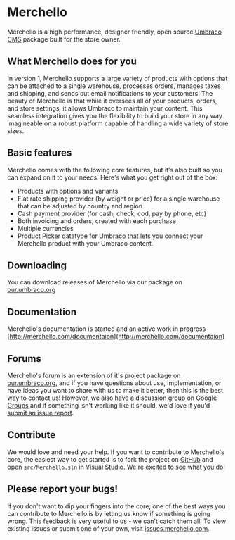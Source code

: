 # Merchello

Merchello is a high performance, designer friendly, open source [Umbraco CMS](http://www.umbraco.com) package built for the store owner.

## What Merchello does for you

In version 1, Merchello supports a large variety of products with options that can be attached to a single warehouse, processes orders, manages taxes and shipping, and sends out email notifications to your customers. The beauty of Merchello is that while it oversees all of your products, orders, and store settings, it allows Umbraco to maintain your content. This seamless integration gives you the flexibility to build your store in any way imagineable on a robust platform capable of handling a wide variety of store sizes.

## Basic features

Merchello comes with the following core features, but it's also built so you can expand on it to your needs. Here's what you get right out of the box:

* Products with  options and variants
* Flat rate shipping provider (by weight or price) for a single warehouse that can be adjusted by country and region
* Cash payment provider (for cash, check, cod, pay by phone, etc)
* Both invoicing and orders, created with each purchase
* Multiple currencies
* Product Picker datatype for Umbraco that lets you connect your Merchello product with your Umbraco content.

## Downloading

You can download releases of Merchello via our package on [our.umbraco.org](http://our.umbraco.org/projects/collaboration/merchello)

## Documentation

Merchello's documentation is started and an active work in progress [http://merchello.com/documentaion](http://merchello.com/documentaion)

## Forums

Merchello's forum is an extension of it's project package on [our.umbraco.org](http://our.umbraco.org/projects/collaboration/merchello), and if you have questions about use, implementation, or have ideas you want to share with us to make it better, then this is the best way to contact us! However, we also have a discussion group on [Google Groups](https://groups.google.com/forum/#!forum/merchello-development) and if something isn't working like it should, we'd love if you'd [submit an issue report](http://issues.merchello.com).

## Contribute

We would love and need your help. If you want to contribute to Merchello's core, the easiest way to get started is to fork the project on [GitHub](https://github.com/merchello/Merchello) and open <code>src/Merchello.sln</code> in Visual Studio. We're excited to see what you do!

## Please report your bugs!

If you don't want to dip your fingers into the core, one of the best ways you can contribute to Merchello is by letting us know if something is going wrong. This feedback is very useful to us - we can't catch them all! To view existing issues or submit one of your own, visit [issues.merchello.com](http://issues.merchello.com).
